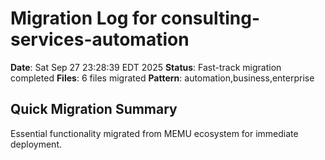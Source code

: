 # Migration Log for consulting-services-automation

**Date**: Sat Sep 27 23:28:39 EDT 2025
**Status**: Fast-track migration completed
**Files**:        6 files migrated
**Pattern**: automation,business,enterprise

## Quick Migration Summary
Essential functionality migrated from MEMU ecosystem for immediate deployment.
